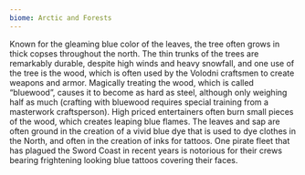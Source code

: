 ```yaml
---
biome: Arctic and Forests
---
```

Known for the gleaming blue color of the leaves, the tree often grows in thick copses throughout the north. The thin trunks of the trees are remarkably durable, despite high winds and heavy snowfall, and one use of the tree is the wood, which is often used by the Volodni craftsmen to create weapons and armor. Magically treating the wood, which is called “bluewood”, causes it to become as hard as steel, although only weighing half as much (crafting with bluewood requires special training from a masterwork craftsperson). High priced entertainers often burn small pieces of the wood, which creates leaping blue flames. The leaves and sap are often ground in the creation of a vivid blue dye that is used to dye clothes in the North, and often in the creation of inks for tattoos. One pirate fleet that has plagued the Sword Coast in recent years is notorious for their crews bearing frightening looking blue tattoos covering their faces. 

